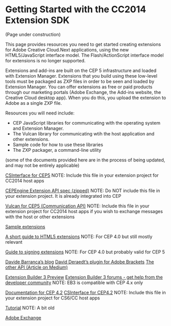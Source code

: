 Getting Started with the CC2014 Extension SDK
==============

(Page under construction)

This page provides resources you need to get started creating extensions for Adobe Creative Cloud.Next applications, using the new HTML5/JavaScript interface model. The Flash/ActionScript interface model for extensions is no longer supported.

Extensions and add-ins are built on the CEP 5 infrastructure and loaded with Extension Manager. Extensions that you build using these low-level tools must be packaged as ZXP files in order to be seen and loaded by Extension Manager. You can offer extensions as free or paid products through our marketing portals (Adobe Exchange, the Add-ins website, the Creative Cloud desktop app). When you do this, you upload the extension to Adobe as a single ZXP file. 

Resources you will need include:
* CEP JavaScript libraries for communicating  with the operating system and Extension Manager.
* The Vulcan library for communicating wtih the host application and other extensions.
* Sample code for how to use these libraries
* The ZXP packager, a command-line utility

(some of the documents provided here are in the process of being updated, and may not be entirely applicable)

[CSInterface for CEP5](https://github.com/Adobe-CEP/JavaScript-API/blob/master/CSInterface.js)
NOTE: Include this file in your extension project for CC2014 host apps

[CEPEngine Extension API spec (zipped)](http://adobe.ly/1p2Onnl) 
NOTE: Do NOT include this file in your extension project. It is already integrated into CEP

[Vulcan for CEP5 (Communication API)](https://github.com/Adobe-CEP/CEP-Resources/blob/master/Vulcan.js)
NOTE: Include this file in your extension project for CC2014 host apps if you wish to exchange messages with the host or other extensions

[Sample extensions](https://github.com/Adobe-CEP/Samples)

[A short guide to HTML5 extensions](http://adobe.ly/Nk1EK7)
NOTE:  For CEP 4.0 but still mostly relevant

[Guide to signing extensions](http://adobe.ly/1oiS4FE)
NOTE:  For CEP 4.0 but probably valid for CEP 5

[Davide Barranca’s blog](http://bit.ly/Nk1Mta)
[David Deraedt’s plugin for Adobe Brackets](http://bit.ly/QKWWYL)
[The other API (Article on Medium)](http://bit.ly/1hIFZay)

[Extension Builder 3 Preview](http://adobe.ly/1pho2QU)
[Extension Builder 3 forums - get help from the developer community](http://adobe.ly/1mgZ2xe)
NOTE: EB3 is compatible with CEP 4.x only

[Documentation for CEP 4.2](http://adobe.ly/1cWBggl)
[CSInterface for CEP4.2](https://github.com/Adobe-CEP/JavaScript-API/blob/master/CSInterface-4.2.0.js)
NOTE: Include this file in your extension project for CS6/CC host apps

[Tutorial](http://bit.ly/1nNLqH4)
NOTE: A bit old

[Adobe Exchange](http://bit.ly/1mHVksI)
